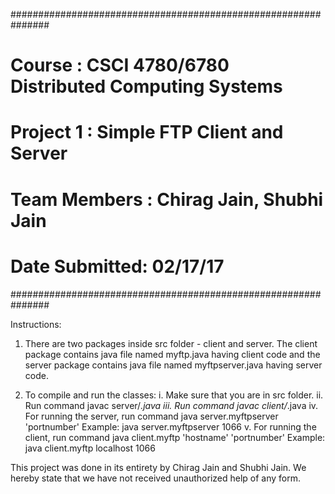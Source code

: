 ###############################################################
# Course 	: CSCI 4780/6780 Distributed Computing Systems
# Project 1	: Simple FTP Client and Server
# Team Members  : Chirag Jain, Shubhi Jain
# Date Submitted: 02/17/17
###############################################################

Instructions:
1. There are two packages inside src folder - client and server. 
   The client package contains java file named myftp.java having client code and the server package contains java file named myftpserver.java having server code.

2. To compile and run the classes:
	  i. Make sure that you are in src folder.
 	 ii. Run command javac server/*.java
	iii. Run command javac client/*.java
	 iv. For running the server, run command java server.myftpserver 'portnumber' 
			Example: java server.myftpserver 1066
	  v. For running the client, run command java client.myftp 'hostname' 'portnumber'
			Example: java client.myftp localhost 1066


This project was done in its entirety by Chirag Jain and Shubhi Jain. We hereby state that we have not received unauthorized help of any form.
